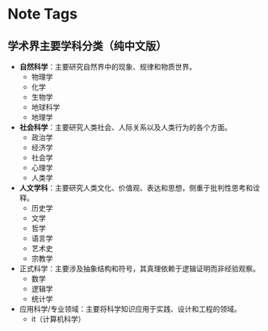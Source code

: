 # Note Tags

## 学术界主要学科分类（纯中文版）

- **自然科学**：主要研究自然界中的现象、规律和物质世界。
  - 物理学
  - 化学
  - 生物学
  - 地球科学
  - 地理学
- **社会科学**：主要研究人类社会、人际关系以及人类行为的各个方面。
  - 政治学
  - 经济学
  - 社会学
  - 心理学
  - 人类学
- **人文学科**：主要研究人类文化、价值观、表达和思想，侧重于批判性思考和诠释。
  - 历史学
  - 文学
  - 哲学
  - 语言学
  - 艺术史
  - 宗教学
- 正式科学：主要涉及抽象结构和符号，其真理依赖于逻辑证明而非经验观察。
  - 数学
  - 逻辑学
  - 统计学
- 应用科学/专业领域：主要将科学知识应用于实践、设计和工程的领域。
  - it（计算机科学）
